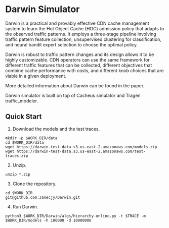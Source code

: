 # Darwin Simulator

Darwin is a practical and provably effective CDN cache management system to learn the Hot Object Cache (HOC) admission policy that adapts to the observed traffic patterns. It employs a three-stage pipeline involving traffic pattern feature collection, unsupervised clustering for classification, and neural bandit expert
selection to choose the optimal policy.

Darwin is robust to traffic pattern changes and its design allows it to be highly customizable.
CDN operators can use the same framework for different traffic
features that can be collected, different objectives that combine
cache performance with costs, and different knob choices that are
viable in a given deployment.

More detailed information about Darwin can be found in the paper.

Darwin simulator is built on top of Cacheus simulator and Tragen traffic_modeler.

## Quick Start

1. Download the models and the test traces.

```
mkdir -p $WORK_DIR/data
cd $WORK_DIR/data
wget https://darwin-test-data.s3.us-east-2.amazonaws.com/models.zip
wget https://darwin-test-data.s3.us-east-2.amazonaws.com/test-traces.zip
```
2. Unzip.

```
unzip *.zip
```

3. Clone the repository.

```
cd $WORK_DIR
git@github.com:Janecjy/Darwin.git
```

4. Run Darwin.
```
python3 $WORK_DIR/Darwin/algs/hierarchy-online.py -t $TRACE -m $WORK_DIR/models -h 100000 -d 10000000
```